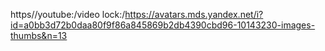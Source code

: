 https//youtube:/video lock:/https://avatars.mds.yandex.net/i?id=a0bb3d72b0daa80f9f86a845869b2db4390cbd96-10143230-images-thumbs&n=13
